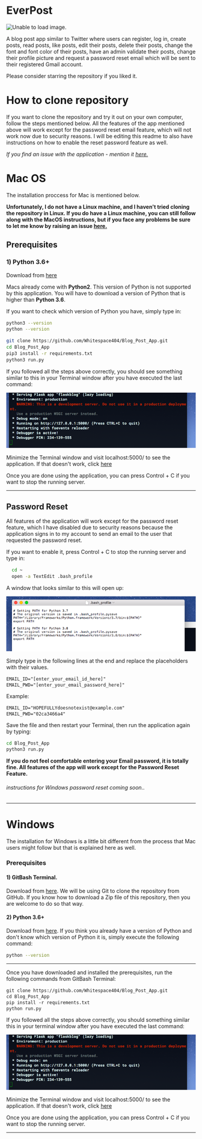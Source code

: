 # EverPost

![Unable to load image.](https://cdn.pixabay.com/photo/2015/01/20/12/51/imac-605421_960_720.jpg)

A blog post app similar to Twitter where users can register, log in, create posts, read posts, 
like posts, edit their posts, delete their posts, change the font and font color of their posts,
have an admin validate their posts, change their profile picture and request a password reset email
which will be sent to their registered Gmail account.

Please consider starring the repository if you liked it.

# **How to clone repository**

If you want to clone the repository and try it 
out on your own computer, follow the steps 
mentioned below. All the features of the app mentioned 
above will work except for the password reset email feature, which
will not work now due to security reasons. I will be editing this readme to 
also have instructions on how to enable the reset password feature as well.

_If you find an issue with the application - mention it [here.](https://github.com/Whitespace404/EverPost/issues/new)_


# Mac OS 
The installation proccess for Mac is mentioned below.

**Unfortunately, I do not have a Linux machine, and I haven't tried cloning the repository in Linux.
If you do have a Linux machine, you can still follow along with the MacOS instructions, but if you
face any problems be sure to let me know by raising an issue [here.](https://github.com/Whitespace404/EverPost/issues/new)**

## Prerequisites

### 1) Python 3.6+
Download from [here](https://www.python.org/)

Macs already come with **Python2**. This version of Python is not supported by this application.
You will have to download a version of Python that is higher than __Python 3.6__. 

If you want to check which version of Python you have, simply type in:

```bash
python3 --version
python --version
```

```bash
git clone https://github.com/Whitespace404/Blog_Post_App.git
cd Blog_Post_App
pip3 install -r requirements.txt 
python3 run.py
```

If you followed all the steps above correctly,
you should see something similar to this in your Terminal 
window after you have executed the last command:
  
<img src="success.png">

Minimize the Terminal window and visit localhost:5000/ to see the application. If that doesn't work, click 
<a href="http://127.0.0.1:5000/">here
</a>

Once you are done using the application, you can press Control + C if you want to stop the running server.

---

## Password Reset
All features of the application will work except for the password reset feature, 
which I have disabled due to security reasons because the application signs in to my account to 
send an email to the user that requested the password reset.

If you want to enable it, press Control + C to stop the running server and type in:

```bash
  cd ~
  open -a TextEdit .bash_profile
```

A window that looks similar to this will open up:

<img src="window.png"/>

Simply type in the following lines at the end and replace the placeholders with their values.

```
EMAIL_ID="[enter_your_email_id_here]"
EMAIL_PWD="[enter_your_email_password_here]"
```

Example:

```
EMAIL_ID="HOPEFULLYdoesnotexist@example.com"
EMAIL_PWD="02ca3466a4"
```


Save the file and then restart your Terminal, then run the application again by typing:

```bash
cd Blog_Post_App
python3 run.py
```

**If you do not feel comfortable entering your Email password, it is totally fine. All features of the app will work except for the Password Reset Feature.**


###### instructions for Windows password reset coming soon..

---
# Windows
The installation for Windows is a little
bit different from the process that Mac users might follow
but that is explained here as well.
### Prerequisites

#### 1) GitBash Terminal.
Download from [here](https://git-scm.com/downloads).
We will be using Git to clone the repository 
from GitHub. If you know how to download a Zip file
of this repository, then you are welcome to do so that way.

#### 2) Python 3.6+
Download from [here](https://www.python.org/).
If you think you already have a version of Python and don't know which version of Python it is, simply execute the following command:
```bash
python --version
```

---

Once you have downloaded and installed the prerequisites, run the following commands from GitBash Terminal:

```
git clone https://github.com/Whitespace404/Blog_Post_App.git
cd Blog_Post_App
pip install -r requirements.txt 
python run.py
```
  
If you followed all the steps above correctly,
you should something similar this in your terminal 
window after you have executed the last command:

<img src="success.png">


Minimize the Terminal window and visit localhost:5000/ to see the application. If that doesn't work, click 
<a href="http://127.0.0.1:5000/">here
</a>

Once you are done using the application, you can press Control + C if you want to stop the running server.

---
